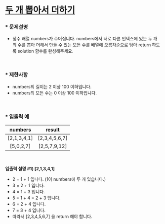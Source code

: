 
# [두 개 뽑아서 더하기](https://programmers.co.kr/learn/courses/30/lessons/68644) #



### * 문제설명 ###  
* 정수 배열 numbers가 주어집니다. numbers에서 서로 다른 인덱스에 있는 두 개의 수를 뽑아 더해서 만들 수 있는 모든 수를 배열에 오름차순으로 담아 return 하도록 solution 함수를 완성해주세요.  
</br>

### * 제한사항 ###
* numbers의 길이는 2 이상 100 이하입니다.   
* numbers의 모든 수는 0 이상 100 이하입니다.  
</br>

### * 입출력 예 ###  

numbers | result 
:------:|:------:
[2,1,3,4,1] | [2,3,4,5,6,7]
[5,0,2,7] | [2,5,7,9,12]  

<br>

**입출력 설명 #1) [2,1,3,4,1]** 
* 2 = 1 + 1 입니다. (1이 numbers에 두 개 있습니다.)
* 3 = 2 + 1 입니다.
* 4 = 1 + 3 입니다.
* 5 = 1 + 4 = 2 + 3 입니다.
* 6 = 2 + 4 입니다.
* 7 = 3 + 4 입니다.
* 따라서 [2,3,4,5,6,7] 을 return 해야 합니다.
